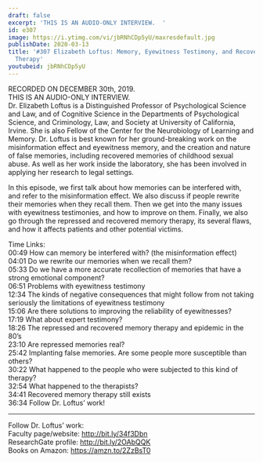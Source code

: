 ```yaml
---
draft: false
excerpt: 'THIS IS AN AUDIO-ONLY INTERVIEW.  '
id: e307
image: https://i.ytimg.com/vi/jbRNhCDp5yU/maxresdefault.jpg
publishDate: 2020-03-13
title: '#307 Elizabeth Loftus: Memory, Eyewitness Testimony, and Recovered Memory
  Therapy'
youtubeid: jbRNhCDp5yU
---
```

RECORDED ON DECEMBER 30th, 2019.  
THIS IS AN AUDIO-ONLY INTERVIEW.  
Dr. Elizabeth Loftus is a Distinguished Professor of Psychological Science and Law, and of Cognitive Science in the Departments of Psychological Science, and Criminology, Law, and Society at University of California, Irvine. She is also Fellow of the Center for the Neurobiology of Learning and Memory. Dr. Loftus is best known for her ground-breaking work on the misinformation effect and eyewitness memory, and the creation and nature of false memories, including recovered memories of childhood sexual abuse. As well as her work inside the laboratory, she has been involved in applying her research to legal settings.

In this episode, we first talk about how memories can be interfered with, and refer to the misinformation effect. We also discuss if people rewrite their memories when they recall them. Then we get into the many issues with eyewitness testimonies, and how to improve on them. Finally, we also go through the repressed and recovered memory therapy, its several flaws, and how it affects patients and other potential victims. 

Time Links:  
00:49  How can memory be interfered with? (the misinformation effect)  
04:01  Do we rewrite our memories when we recall them?  
05:33  Do we have a more accurate recollection of memories that have a strong emotional component?  
06:51  Problems with eyewitness testimony  
12:34  The kinds of negative consequences that might follow from not taking seriously the limitations of eyewitness testimony   
15:06  Are there solutions to improving the reliability of eyewitnesses?  
17:19  What about expert testimony?  
18:26  The repressed and recovered memory therapy and epidemic in the 80’s   
23:10  Are repressed memories real?  
25:42  Implanting false memories. Are some people more susceptible than others?  
30:22  What happened to the people who were subjected to this kind of therapy?  
32:54  What happened to the therapists?  
34:41  Recovered memory therapy still exists  
36:34  Follow Dr. Loftus’ work!

---

Follow Dr. Loftus’ work:  
Faculty page/website: http://bit.ly/34f3Dbn  
ResearchGate profile: http://bit.ly/2OAbQQK  
Books on Amazon: https://amzn.to/2ZzBsT0
